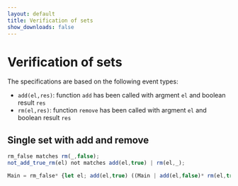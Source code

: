 ```yaml
---
layout: default
title: Verification of sets
show_downloads: false
---
```

# Verification of sets

The specifications are based on the following event types:
* `add(el,res)`: function `add` has been called with argment `el` and boolean result `res`
* `rm(el,res)`: function `remove` has been called with argment `el` and boolean result `res`

## Single set with add and remove

```js
rm_false matches rm(_,false); 
not_add_true_rm(el) not matches add(el,true) | rm(el,_);

Main = rm_false* {let el; add(el,true) ((Main | add(el,false)* rm(el,true)) /\ not_add_true_rm(el)* rm(el,true) all)}?;
```
